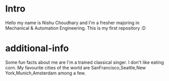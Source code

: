# Intro
Hello my name is Nishu Choudhary and I'm a fresher majoring in Mechanical &amp; Automation Engineering. This is my first repository :D
# additional-info
Some fun facts about me are
I'm a trained classical singer.
I don't like eating corn.
My favourite cities of the world are SanFrancisco,Seattle,New York,Munich,Amsterdam among a few.


